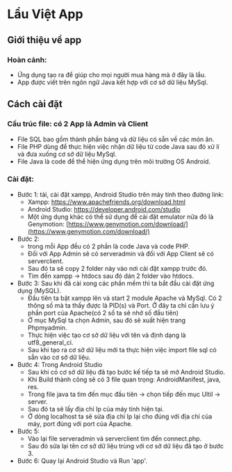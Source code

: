 # Lẩu Việt App
## Giới thiệu về app
### Hoàn cảnh: 
* Ứng dụng tạo ra để giúp cho mọi người mua hàng mà ở đây là lẩu. 
* App được viết trên ngôn ngữ Java kết hợp với cơ sở dữ liệu MySql.
## Cách cài đặt
### Cấu trúc file: có 2 App là Admin và Client
* File SQL bao gồm thành phần bảng và dữ liệu có sẵn về các món ăn.
* File PHP dùng để thực hiện việc nhận dữ liệu từ code Java sau đó xử lí và đưa xuống cơ sở dữ liệu MySql.
* File Java là code để thể hiện ứng dụng trên môi trường OS Android.
### Cài đặt:
* Bước 1: tải, cài đặt xampp, Android Studio trên máy tính theo đường 		link: 
	* Xampp: https://www.apachefriends.org/download.html
	* Android Studio: https://developer.android.com/studio
	* Một ứng dụng khác có thể sử dụng để cài đặt emulator nữa đó là Genymotion: [https://www.genymotion.com/download/](https://www.genymotion.com/download/)
* Bước 2: 
	* trong mỗi App đều có 2 phần là code Java và code PHP.
	* Đối với App Admin sẽ có serveradmin và đối với App Client sẽ có serverclient.
	* Sau đó ta sẽ copy 2 folder này vào nơi cài đặt xampp trước đó.
	* Tìm đến xampp -> htdocs sau đó dán 2 folder vào htdocs.
* Bước 3:  Sau khi đã cài xong các phần mềm thì ta bắt đầu cài đặt ứng dụng (MySQL).
	* Đầu tiên ta bật xampp lên và start 2 module Apache và MySql. Có 2 thông số mà ta thấy được là PID(s) và Port. Ở đây ta chỉ cần lưu ý phần port của Apache(có 2 số ta sẽ nhớ số đầu tiên)
	* Ở mục MySql ta chọn Admin, sau đó sẽ xuất hiện trang Phpmyadmin.
	* Thực hiện việc tạo cơ sở dữ liệu với tên và định dạng là utf8_general_ci.
	* Sau khi tạo ra cơ sở dữ liệu mới ta thực hiện việc import file sql có sẵn vào cơ sở dữ liệu.
* Bước 4: Trong Android Studio
	* Sau khi có cơ sở dữ liệu đã tạo bước kế tiếp ta sẽ mở Android Studio.
	* Khi Build thành công sẽ có 3 file quan trọng: AndroidManifest, java, res.
	* Trong file java ta tìm đến mục đầu tiên -> chọn tiếp đến mục Ultil -> server.
	* Sau đó ta sẽ lấy địa chỉ Ip của máy tính hiện tại.
	* Ở dòng localhost ta sẽ sửa địa chỉ Ip lại cho đúng với địa chỉ của máy, port đúng với port của Apache.
* Bước 5: 
	* Vào lại file serveradmin và serverclient tìm đến connect.php.
	* Sau đó sửa lại tên cơ sở dữ liệu trùng với cơ sở dữ liệu đã tạo ở bước 3.
* Bước 6: Quay lại Android Studio và Run 'app'.
